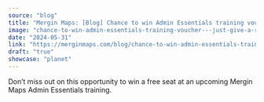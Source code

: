 ```yaml
---
source: "blog"
title: "Mergin Maps: [Blog] Chance to win Admin Essentials training voucher - just give a review to enter"
image: "chance-to-win-admin-essentials-training-voucher---just-give-a-review-to-enter?utm_source=qgis."
date: "2024-05-31"
link: "https://merginmaps.com/blog/chance-to-win-admin-essentials-training-voucher---just-give-a-review-to-enter?utm_source=qgis"
draft: "true"
showcase: "planet"
---
```


Don’t miss out on this opportunity to win a free seat at an upcoming Mergin Maps Admin Essentials training.
